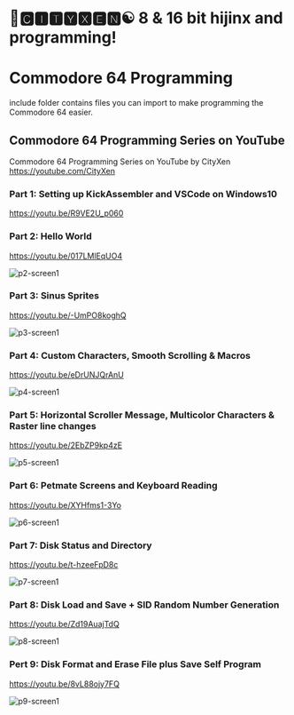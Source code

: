 # 🌆🅲🅸🆃🆈🆇🅴🅽☯️ 8 & 16 bit hijinx and programming!

# Commodore 64 Programming

include folder contains files you can import to make programming the Commodore 64 easier.


## Commodore 64 Programming Series on YouTube

Commodore 64 Programming Series on YouTube by CityXen https://youtube.com/CityXen

### Part 1: Setting up KickAssembler and VSCode on Windows10
https://youtu.be/R9VE2U_p060

### Part 2: Hello World
https://youtu.be/017LMlEqUO4

![p2-screen1](https://raw.githubusercontent.com/cityxen/Commodore64_Programming/master/Part2%20-%20Hello%20World/images/screen1.jpg)

### Part 3: Sinus Sprites
https://youtu.be/-UmPO8koghQ

![p3-screen1](https://raw.githubusercontent.com/cityxen/Commodore64_Programming/master/Part3%20-%20Sinus%20Sprites/images/screen1.jpg)

### Part 4: Custom Characters, Smooth Scrolling & Macros
https://youtu.be/eDrUNJQrAnU

![p4-screen1](https://raw.githubusercontent.com/cityxen/Commodore64_Programming/master/Part4%20-%20Custom%20Chars,%20Smooth%20Scrolling/images/screen1.jpg)

### Part 5: Horizontal Scroller Message, Multicolor Characters & Raster line changes
https://youtu.be/2EbZP9kp4zE

![p5-screen1](https://raw.githubusercontent.com/cityxen/Commodore64_Programming/master/Part5%20-%20Scroller%20Message/images/screen1.jpg)

### Part 6: Petmate Screens and Keyboard Reading
https://youtu.be/XYHfms1-3Yo


![p6-screen1](https://raw.githubusercontent.com/cityxen/Commodore64_Programming/master/Part6%20-%20Petmate%20Screens%20and%20Keyboard/images/screen1.jpg)

### Part 7: Disk Status and Directory
https://youtu.be/t-hzeeFpD8c

![p7-screen1](https://raw.githubusercontent.com/cityxen/Commodore64_Programming/master/Part7%20-%20Disk%20Status%20and%20Directory/images/screen1.jpg)

### Part 8: Disk Load and Save + SID Random Number Generation
https://youtu.be/Zd19AuajTdQ

![p8-screen1](https://github.com/cityxen/Commodore64_Programming/blob/master/Part8%20-%20Disk%20Load%20and%20Save/images/ss1-2.jpg)

### Pert 9: Disk Format and Erase File plus Save Self Program
https://youtu.be/8vL88ojy7FQ

![p9-screen1](https://github.com/cityxen/Commodore64_Programming/blob/master/Part9%20-%20Disk%20Initialize%20and%20Erase%20File/images/ss1.jpg)
